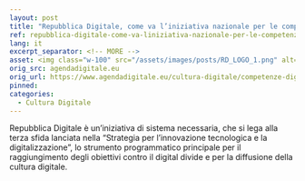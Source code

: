 ```yaml
---
layout: post
title: "Repubblica Digitale, come va l’iniziativa nazionale per le competenze digitali" 
ref: repubblica-digitale-come-va-liniziativa-nazionale-per-le-competenze-digitali
lang: it
excerpt_separator: <!-- MORE -->
asset: <img class="w-100" src="/assets/images/posts/RD_LOGO_1.png" alt="Repubblica Digitale, verso un piano strategico nazionale per le competenze digitali"/>
orig_src: agendadigitale.eu
orig_url: https://www.agendadigitale.eu/cultura-digitale/competenze-digitali/repubblica-digitale-come-va-liniziativa-nazionale-per-le-competenze-digitali/
pinned:
categories:
  - Cultura Digitale
---
```


Repubblica Digitale è un’iniziativa di sistema necessaria, che si lega alla terza sfida lanciata nella “Strategia per l’innovazione tecnologica e la digitalizzazione”, lo strumento programmatico principale per il raggiungimento degli obiettivi contro il digital divide e per la diffusione della cultura digitale. 
<!-- MORE -->


